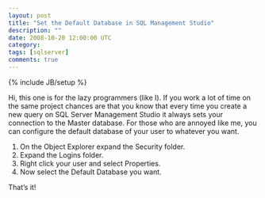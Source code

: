 ```yaml
---
layout: post
title: "Set the Default Database in SQL Management Studio"
description: ""
date: 2008-10-20 12:00:00 UTC
category: 
tags: [sqlserver]
comments: true
---
```

{% include JB/setup %}

<div id="post">
<p>Hi, this one is for the lazy programmers (like I). If you work a lot of time  on the same project chances are that you know that every time you create a new  query on <span class="caps">SQL</span> Server Management Studio it always sets  your connection to the Master database. For those who are annoyed like me, you  can configure the default database of your user to whatever you want.</p>
<ol>
    <li>On the Object Explorer expand the Security folder.</li>
    <li>Expand the Logins folder.</li>
    <li>Right click your user and select Properties.</li>
    <li>Now select the Default Database you want.</li>
</ol>
<p>That&rsquo;s it!</p>
<p><img src="http://www.perezgb.com/upload/SQLServer.jpg" alt="" /></p>
</div>